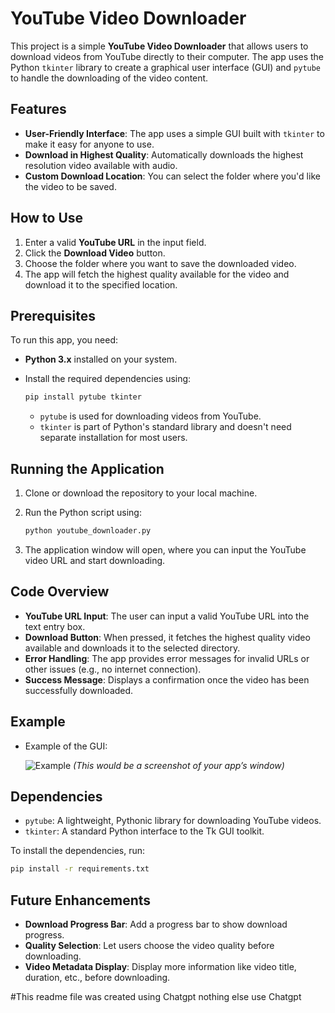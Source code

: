 # YouTube Video Downloader

This project is a simple **YouTube Video Downloader** that allows users to download videos from YouTube directly to their computer. The app uses the Python `tkinter` library to create a graphical user interface (GUI) and `pytube` to handle the downloading of the video content.

## Features

- **User-Friendly Interface**: The app uses a simple GUI built with `tkinter` to make it easy for anyone to use.
- **Download in Highest Quality**: Automatically downloads the highest resolution video available with audio.
- **Custom Download Location**: You can select the folder where you'd like the video to be saved.

## How to Use

1. Enter a valid **YouTube URL** in the input field.
2. Click the **Download Video** button.
3. Choose the folder where you want to save the downloaded video.
4. The app will fetch the highest quality available for the video and download it to the specified location.

## Prerequisites

To run this app, you need:

- **Python 3.x** installed on your system.
- Install the required dependencies using:

  ```bash
  pip install pytube tkinter
  ```

  - `pytube` is used for downloading videos from YouTube.
  - `tkinter` is part of Python's standard library and doesn't need separate installation for most users.

## Running the Application

1. Clone or download the repository to your local machine.
2. Run the Python script using:

   ```bash
   python youtube_downloader.py
   ```

3. The application window will open, where you can input the YouTube video URL and start downloading.

## Code Overview

- **YouTube URL Input**: The user can input a valid YouTube URL into the text entry box.
- **Download Button**: When pressed, it fetches the highest quality video available and downloads it to the selected directory.
- **Error Handling**: The app provides error messages for invalid URLs or other issues (e.g., no internet connection).
- **Success Message**: Displays a confirmation once the video has been successfully downloaded.

## Example

- Example of the GUI:

  ![Example](./example_gui_screenshot.png) *(This would be a screenshot of your app’s window)*

## Dependencies

- `pytube`: A lightweight, Pythonic library for downloading YouTube videos.
- `tkinter`: A standard Python interface to the Tk GUI toolkit.

To install the dependencies, run:

```bash
pip install -r requirements.txt
```

## Future Enhancements

- **Download Progress Bar**: Add a progress bar to show download progress.
- **Quality Selection**: Let users choose the video quality before downloading.
- **Video Metadata Display**: Display more information like video title, duration, etc., before downloading.

#This readme file was created using Chatgpt nothing else use Chatgpt
